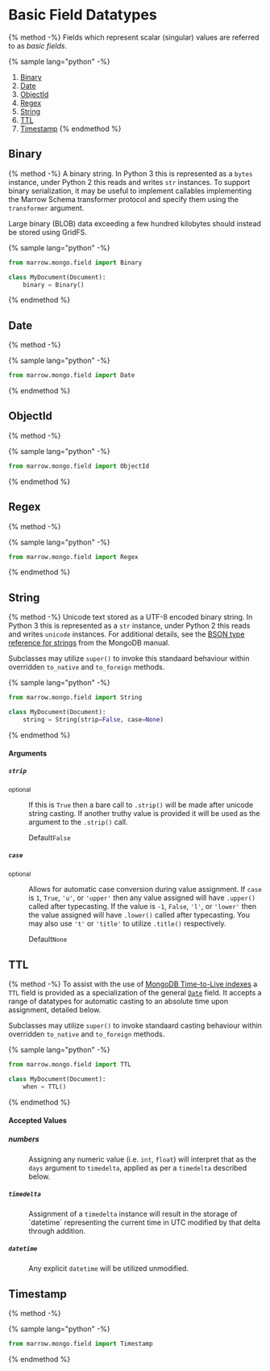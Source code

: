 # Basic Field Datatypes

{% method -%}
Fields which represent scalar (singular) values are referred to as _basic fields_.

{% sample lang="python" -%}
1. [Binary](#binary)
2. [Date](#date)
3. [ObjectId](#objectid)
4. [Regex](#regex)
5. [String](#string)
6. [TTL](#ttl)
7. [Timestamp](#timestamp)
{% endmethod %}


## Binary

{% method -%}
A binary string. In Python 3 this is represented as a `bytes` instance, under Python 2 this reads and writes `str` instances. To support binary serialization, it may be useful to implement callables implementing the Marrow Schema transformer protocol and specify them using the `transformer` argument.

Large binary (BLOB) data exceeding a few hundred kilobytes should instead be stored using GridFS.

{% sample lang="python" -%}
```python
from marrow.mongo.field import Binary

class MyDocument(Document):
	binary = Binary()
```
{% endmethod %}


## Date

{% method -%}


{% sample lang="python" -%}
```python
from marrow.mongo.field import Date
```
{% endmethod %}


## ObjectId

{% method -%}


{% sample lang="python" -%}
```python
from marrow.mongo.field import ObjectId
```
{% endmethod %}


## Regex

{% method -%}


{% sample lang="python" -%}
```python
from marrow.mongo.field import Regex
```
{% endmethod %}


## String

{% method -%}
Unicode text stored as a UTF-8 encoded binary string. In Python 3 this is represented as a `str` instance, under Python 2 this reads and writes `unicode` instances. For additional details, see the [BSON type reference for strings](https://docs.mongodb.com/manual/reference/bson-types/#string) from the MongoDB manual.

Subclasses may utilize `super()` to invoke this standaard behaviour within overridden `to_native` and `to_foreign` methods.

{% sample lang="python" -%}
```python
from marrow.mongo.field import String

class MyDocument(Document):
	string = String(strip=False, case=None)
```
{% endmethod %}

#### Arguments

<dl>
	<dt>
		<h5 id="string-argument-strip"><code>strip</code></h5>
		<small>optional</small>
	</dt><dd>
		<p>
			If this is <code>True</code> then a bare call to <code>.strip()</code> will be made after unicode string casting. If another truthy value is provided it will be used as the argument to the <code>.strip()</code> call.
		</p>
		<p>
			<label>Default</label><code>False</code>
		</p>
	</dd>
	<dt>
		<h5 id="string-argument-case"><code>case</code></h5>
		<small>optional</small>
	</dt><dd>
		<p>
			Allows for automatic case conversion during value assignment. If <code>case</code> is <code>1</code>, <code>True</code>, <code>'u'</code>, or <code>'upper'</code> then any value assigned will have <code>.upper()</code> called after typecasting. If the value is <code>-1</code>, <code>False</code>, <code>'l'</code>, or <code>'lower'</code> then the value assigned will have <code>.lower()</code> called after typecasting. You may also use <code>'t'</code> or <code>'title'</code> to utilize <code>.title()</code> respectively.
		</p>
		<p>
			<label>Default</label><code>None</code>
		</p>
	</dd>
</dl>


## TTL

{% method -%}
To assist with the use of [MongoDB Time-to-Live indexes]() a `TTL` field is provided as a specialization of the general [`Date`](#date) field. It accepts a range of datatypes for automatic casting to an absolute time upon assignment, detailed below.

Subclasses may utilize `super()` to invoke standaard casting behaviour within overridden `to_native` and `to_foreign` methods.

{% sample lang="python" -%}
```python
from marrow.mongo.field import TTL

class MyDocument(Document):
	when = TTL()
```
{% endmethod %}

#### Accepted Values

<dl>
	<dt>
		<h5 id="ttl-value-number"><em>numbers</em></h5>
	</dt><dd>
		<p>
			Assigning any numeric value (i.e. <code>int</code>, <code>float</code>) will interpret that as the <code>days</code> argument to <code>timedelta</code>, applied as per a <code>timedelta</code> described below.
		</p>
	</dd>
	<dt>
		<h5 id="ttl-value-timedelta"><code>timedelta</code></h5>
	</dt><dd>
		<p>
			Assignment of a <code>timedelta</code> instance will result in the storage of `datetime` representing the current time in UTC modified by that delta through addition.
		</p>
	</dd>
	<dt>
		<h5 id="ttl-value-datetime"><code>datetime</code></h5>
	</dt><dd>
		<p>
			Any explicit <code>datetime</code> will be utilized unmodified.
		</p>
	</dd>
</dl>


## Timestamp

{% method -%}


{% sample lang="python" -%}
```python
from marrow.mongo.field import Timestamp
```
{% endmethod %}

